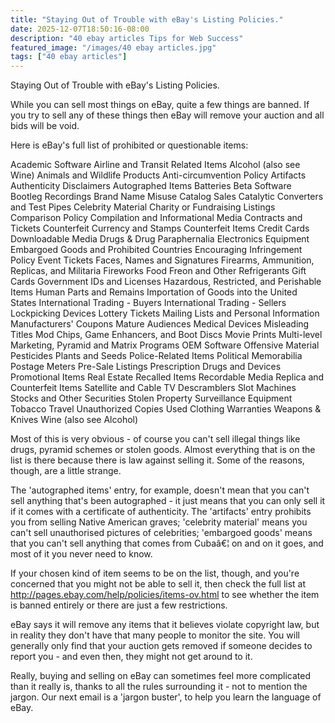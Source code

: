 ```yaml
---
title: "Staying Out of Trouble with eBay's Listing Policies."
date: 2025-12-07T18:50:16-08:00
description: "40 ebay articles Tips for Web Success"
featured_image: "/images/40 ebay articles.jpg"
tags: ["40 ebay articles"]
---
```


Staying Out of Trouble with eBay's Listing Policies.

While you can sell most things on eBay, quite a few things are banned. If you try to sell any of these things then eBay will remove your auction and all bids will be void.

Here is eBay's full list of prohibited or questionable items:

Academic Software
Airline and Transit Related Items
Alcohol (also see Wine)
Animals and Wildlife Products
Anti-circumvention Policy
Artifacts
Authenticity Disclaimers
Autographed Items
Batteries
Beta Software
Bootleg Recordings
Brand Name Misuse
Catalog Sales
Catalytic Converters and Test Pipes
Celebrity Material
Charity or Fundraising Listings
Comparison Policy
Compilation and Informational Media
Contracts and Tickets
Counterfeit Currency and Stamps
Counterfeit Items
Credit Cards
Downloadable Media
Drugs & Drug Paraphernalia
Electronics Equipment
Embargoed Goods and Prohibited Countries
Encouraging Infringement Policy
Event Tickets
Faces, Names and Signatures
Firearms, Ammunition, Replicas, and Militaria
Fireworks
Food
Freon and Other Refrigerants
Gift Cards
Government IDs and Licenses
Hazardous, Restricted, and Perishable Items
Human Parts and Remains
Importation of Goods into the United States
International Trading - Buyers
International Trading - Sellers
Lockpicking Devices
Lottery Tickets
Mailing Lists and Personal Information
Manufacturers' Coupons
Mature Audiences
Medical Devices
Misleading Titles
Mod Chips, Game Enhancers, and Boot Discs
Movie Prints
Multi-level Marketing, Pyramid and Matrix Programs
OEM Software
Offensive Material
Pesticides
Plants and Seeds
Police-Related Items
Political Memorabilia
Postage Meters
Pre-Sale Listings
Prescription Drugs and Devices
Promotional Items
Real Estate
Recalled Items
Recordable Media
Replica and Counterfeit Items
Satellite and Cable TV Descramblers
Slot Machines
Stocks and Other Securities
Stolen Property
Surveillance Equipment
Tobacco
Travel
Unauthorized Copies
Used Clothing
Warranties
Weapons & Knives
Wine (also see Alcohol)

Most of this is very obvious - of course you can't sell illegal things like drugs, pyramid schemes or stolen goods. Almost everything that is on the list is there because there is law against selling it. Some of the reasons, though, are a little strange.

The 'autographed items' entry, for example, doesn't mean that you can't sell anything that's been autographed - it just means that you can only sell it if it comes with a certificate of authenticity. The 'artifacts' entry prohibits you from selling Native American graves; 'celebrity material' means you can't sell unauthorised pictures of celebrities; 'embargoed goods' means that you can't sell anything that comes from Cubaâ€¦ on and on it goes, and most of it you never need to know. 

If your chosen kind of item seems to be on the list, though, and you're concerned that you might not be able to sell it, then check the full list at http://pages.ebay.com/help/policies/items-ov.html to see whether the item is banned entirely or there are just a few restrictions.

eBay says it will remove any items that it believes violate copyright law, but in reality they don't have that many people to monitor the site. You will generally only find that your auction gets removed if someone decides to report you - and even then, they might not get around to it.

Really, buying and selling on eBay can sometimes feel more complicated than it really is, thanks to all the rules surrounding it - not to mention the jargon. Our next email is a 'jargon buster', to help you learn the language of eBay.
